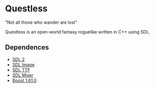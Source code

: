 # Questless
"Not all those who wander are lost"

Questless is an open-world fantasy roguelike written in C++ using SDL.

Dependences
-----------
  * [SDL 2](https://www.libsdl.org/download-2.0.php)
  * [SDL Image](https://www.libsdl.org/projects/SDL_image/)
  * [SDL TTF](https://www.libsdl.org/projects/SDL_ttf/)
  * [SDL Mixer](https://www.libsdl.org/projects/SDL_mixer/)
  * [Boost 1.61.0](http://www.boost.org/)
